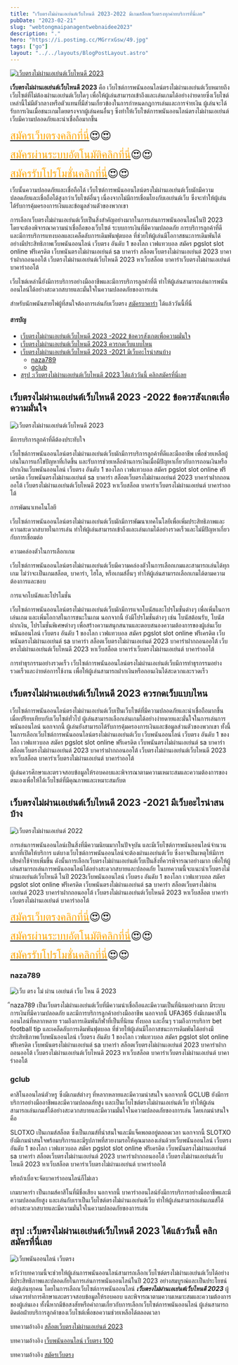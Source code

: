 ```yaml
---
title: "เว็บตรงไม่ผ่านเอเย่นต์เว็บไหนดี 2023-2022 มีเกมสล็อตเว็บตรงทุกค่ายบริการที่นี่เลย"
pubDate: "2023-02-21"
slug: "webtongmaipanagentwebnaidee2023"
description: "."
hero: "https://i.postimg.cc/MGrrxGsw/49.jpg"
tags: ["go"]
layout: "../../layouts/BlogPostLayout.astro"
---
```


<html lang="TH">



<a href="https://nazavip.com/26174/t41626o2r59456244323y2m2l464p4" rel="nofollow"><img alt="เว็บตรงไม่ผ่านเอเย่นต์เว็บไหนดี 2023" src="https://xn--m3cisqgb6aza1f7e6cq.com/wp-content/uploads/2022/12/register-gmz.gif" /></a><br />





**เว็บตรงไม่ผ่านเอเย่นต์เว็บไหนดี 2023**  คือ เว็บไซต์การพนันออนไลน์ตรงไม่ผ่านเอเย่นต์เว็บหมายถึงเว็บไซต์ที่ไม่ต้องผ่านเอเย่นต์เว็บใดๆ เพื่อให้ผู้เล่นสามารถเข้าถึงและเล่นเกมได้อย่างง่ายดายซึ่งเว็บไซต์เหล่านี้ไม่มีตัวกลางหรือตัวแทนที่มีส่วนเกี่ยวข้องในการกำหนดกฎการเล่นและการจ่ายเงิน ผู้เล่นจะได้รับการเงินเมื่อชนะเกมโดยตรงจากผู้เล่นคนอื่นๆ ซึ่งทำให้เว็บไซต์การพนันออนไลน์ตรงไม่ผ่านเอเย่นต์เว็บมีความปลอดภัยและน่าเชื่อถือมากขึ้น

<font size= "5">[<span style="color:orange">สมัครเว็บตรงคลิกที่นี่</span>](https://nazavip.com/26174/t41626o2r59456244323y2m2l464p4)😍😍</font>

<font size= "5">[<span style="color:orange">สมัครผ่านระบบอัตโนมัติคลิกที่นี่</span>](https://nazavip.com/26174/t41626o2r59456244323y2m2l464p4)😍😍</font>

<font size= "5">[<span style="color:orange">สมัครรับโปรโมชั่นคลิกที่นี</span>่](https://nazavip.com/26174/t41626o2r59456244323y2m2l464p4)😍😍</font>


เว็บนั้นความปลอดภัยและเชื่อถือได้
เว็บไซต์การพนันออนไลน์ตรงไม่ผ่านเอเย่นต์เว็บมักมีความปลอดภัยและเชื่อถือได้สูงกว่าเว็บไซต์อื่นๆ เนื่องจากไม่มีการเชื่อมโยงกับเอเย่นต์เว็บ ซึ่งจะทำให้ผู้เล่นได้รับการคุ้มครองการเงินและข้อมูลส่วนตัวของพวกเขา

การเลือกเว็บตรงไม่ผ่านเอเย่นต์เว็บเป็นสิ่งสำคัญอย่างมากในการเล่นการพนันออนไลน์ในปี 2023 โดยจะต้องพิจารณาความน่าเชื่อถือของเว็บไซต์ ระบบการเงินที่มีความปลอดภัย การบริการลูกค้าที่ดี และมีการบริการแทงบอลและเคล็ดลับการเดิมพันฟุตบอล ที่ช่วยให้ผู้เล่นมีโอกาสชนะการเดิมพันได้อย่างมีประสิทธิภาพเว็บพนันออนไลน์ เว็บตรง อันดับ 1 ของโลก เวฟแทวบอล สมัคร pgslot slot online ฟรีเครดิต เว็บพนันตรงไม่ผ่านเอเย่นต์ sa บาคาร่า สล็อตเว็บตรงไม่ผ่านเอเย่นต์ 2023 บาคาร่าฝากถอนออโต้ เว็บตรงไม่ผ่านเอเย่นต์เว็บไหนดี 2023 หาเว็บสล็อต บาคาร่าเว็บตรงไม่ผ่านเอเย่นต์ บาคาร่าออโต้

เว็บไซต์เหล่านี้ยังมีการบริการอย่างมืออาชีพและมีการบริการลูกค้าที่ดี ทำให้ผู้เล่นสามารถเล่นการพนันออนไลน์ได้อย่างสะดวกสบายและมั่นใจในความปลอดภัยของการเล่น

สำหรับนักพนันสายไพ่ผู้ที่สนใจต้องการเล่นกับเว็บตรง [สมัครบาคาร่า](https://ascentconsultingjapan.com/) ได้แล้ววันนี้ที่นี่ 

#### สารบัญ
- [เว็บตรงไม่ผ่านเอเย่นต์เว็บไหนดี 2023 -2022 ข้อควรสังเกตเพื่อความมั่นใจ](#เว็บตรงไม่ผ่านเอเย่นต์เว็บไหนดี-2023--2022-ข้อควรสังเกตเพื่อความมั่นใจ)
- [เว็บตรงไม่ผ่านเอเย่นต์เว็บไหนดี 2023 ควรกดเว็บแบบไหน](#เว็บตรงไม่ผ่านเอเย่นต์เว็บไหนดี-2023-ควรกดเว็บแบบไหน)
- [เว็บตรงไม่ผ่านเอเย่นต์เว็บไหนดี 2023 -2021 มีเว็บอะไรน่าสนบ้าง ](#เว็บตรงไม่ผ่านเอเย่นต์เว็บไหนดี-2023--2021-มีเว็บอะไรน่าสนบ้าง-)
  - [naza789 ](#naza789-)
  - [gclub ](#gclub-)
- [สรุป :เว็บตรงไม่ผ่านเอเย่นต์เว็บไหนดี 2023 ได้แล้ววันนี้ คลิกสมัครที่นี่เลย](#สรุป-เว็บตรงไม่ผ่านเอเย่นต์เว็บไหนดี-2023-ได้แล้ววันนี้-คลิกสมัครที่นี่เลย)




##  เว็บตรงไม่ผ่านเอเย่นต์เว็บไหนดี 2023 -2022 ข้อควรสังเกตเพื่อความมั่นใจ<a name="01"></a>




![เว็บตรงไม่ผ่านเอเย่นต์เว็บไหนดี 2023](https://i.postimg.cc/MGrrxGsw/49.jpg)

มีการบริการลูกค้าที่ดีต้องประทับใจ


เว็บไซต์การพนันออนไลน์ตรงไม่ผ่านเอเย่นต์เว็บมักมีการบริการลูกค้าที่ดีและมืออาชีพ เพื่อช่วยเหลือผู้เล่นในการแก้ไขปัญหาที่เกิดขึ้น และรับการช่วยเหลือด้านการเงินเมื่อมีปัญหาเกี่ยวกับการถอนเงินหรือฝากเงินเว็บพนันออนไลน์ เว็บตรง อันดับ 1 ของโลก เวฟแทวบอล สมัคร pgslot slot online ฟรีเครดิต เว็บพนันตรงไม่ผ่านเอเย่นต์ sa บาคาร่า สล็อตเว็บตรงไม่ผ่านเอเย่นต์ 2023 บาคาร่าฝากถอนออโต้ เว็บตรงไม่ผ่านเอเย่นต์เว็บไหนดี 2023 หาเว็บสล็อต บาคาร่าเว็บตรงไม่ผ่านเอเย่นต์ บาคาร่าออโต้

การพัฒนาเทคโนโลยี


เว็บไซต์การพนันออนไลน์ตรงไม่ผ่านเอเย่นต์เว็บมักมีการพัฒนาเทคโนโลยีเพื่อเพิ่มประสิทธิภาพและความสะดวกสบายในการเล่น ทำให้ผู้เล่นสามารถเข้าถึงและเล่นเกมได้อย่างรวดเร็วและไม่มีปัญหาเกี่ยวกับการเชื่อมต่อ

ความคล่องตัวในการเลือกเกม


เว็บไซต์การพนันออนไลน์ตรงไม่ผ่านเอเย่นต์เว็บมีความคล่องตัวในการเลือกเกมและสามารถเล่นได้ทุกเกม ไม่ว่าจะเป็นเกมสล็อต, บาคาร่า, ไฮโล, หรือเกมส์อื่นๆ ทำให้ผู้เล่นสามารถเลือกเกมได้ตามความต้องการและชอบ

การแจกโบนัสและโปรโมชั่น


เว็บไซต์การพนันออนไลน์ตรงไม่ผ่านเอเย่นต์เว็บมักมีการแจกโบนัสและโปรโมชั่นต่างๆ เพื่อเพิ่มในการเล่นเกม และเพิ่มโอกาสในการชนะในเกม นอกจากนี้ ยังมีโปรโมชั่นต่างๆ เช่น โบนัสต้อนรับ, โบนัสฝากเงิน, โปรโมชั่นพิเศษต่างๆ เพื่อสร้างความสนุกสนานและตอบสนองความต้องการของผู้เล่นเว็บพนันออนไลน์ เว็บตรง อันดับ 1 ของโลก เวฟแทวบอล สมัคร pgslot slot online ฟรีเครดิต เว็บพนันตรงไม่ผ่านเอเย่นต์ sa บาคาร่า สล็อตเว็บตรงไม่ผ่านเอเย่นต์ 2023 บาคาร่าฝากถอนออโต้ เว็บตรงไม่ผ่านเอเย่นต์เว็บไหนดี 2023 หาเว็บสล็อต บาคาร่าเว็บตรงไม่ผ่านเอเย่นต์ บาคาร่าออโต้

การทำธุรกรรมอย่างรวดเร็ว
เว็บไซต์การพนันออนไลน์ตรงไม่ผ่านเอเย่นต์เว็บมีการทำธุรกรรมอย่างรวดเร็วและง่ายต่อการใช้งาน เพื่อให้ผู้เล่นสามารถฝากเงินหรือถอนเงินได้สะดวกและรวดเร็ว

## เว็บตรงไม่ผ่านเอเย่นต์เว็บไหนดี 2023 ควรกดเว็บแบบไหน<a name="02"></a>


เว็บไซต์การพนันออนไลน์ตรงไม่ผ่านเอเย่นต์เว็บเป็นเว็บไซต์ที่มีความปลอดภัยและน่าเชื่อถือมากขึ้นเมื่อเปรียบเทียบกับเว็บไซต์ทั่วไป ผู้เล่นสามารถเลือกเล่นเกมได้อย่างง่ายดายและมั่นใจในการเล่นการพนันออนไลน์ นอกจากนี้ ผู้เล่นยังสามารถได้รับการคุ้มครองการเงินและข้อมูลส่วนตัวของพวกเขา ทั้งนี้ในการเลือกเว็บไซต์การพนันออนไลน์ตรงไม่ผ่านเอเย่นต์เว็บ เว็บพนันออนไลน์ เว็บตรง อันดับ 1 ของโลก เวฟแทวบอล สมัคร pgslot slot online ฟรีเครดิต เว็บพนันตรงไม่ผ่านเอเย่นต์ sa บาคาร่า สล็อตเว็บตรงไม่ผ่านเอเย่นต์ 2023 บาคาร่าฝากถอนออโต้ เว็บตรงไม่ผ่านเอเย่นต์เว็บไหนดี 2023 หาเว็บสล็อต บาคาร่าเว็บตรงไม่ผ่านเอเย่นต์ บาคาร่าออโต้

ผู้เล่นควรศึกษาและตรวจสอบข้อมูลให้รอบคอบและพิจารณาตามความเหมาะสมและความต้องการของตนเองเพื่อให้ได้เว็บไซต์ที่มีคุณภาพและเหมาะสมกับต

## เว็บตรงไม่ผ่านเอเย่นต์เว็บไหนดี 2023 -2021 มีเว็บอะไรน่าสนบ้าง <a name="03"></a>

![เว็บตรงไม่ผ่านเอเย่นต์ 2022](https://i.postimg.cc/Jnf6D2Vd/50.jpg)


การเล่นการพนันออนไลน์เป็นสิ่งที่มีความนิยมมากในปัจจุบัน และมีเว็บไซต์การพนันออนไลน์จำนวนมากที่เปิดให้บริการ แต่บางเว็บไซต์การพนันออนไลน์จะต้องผ่านเอเย่นต์เว็บ ซึ่งอาจเป็นเหตุให้มีการเสียค่าใช้จ่ายเพิ่มขึ้น ดังนั้นการเลือกเว็บตรงไม่ผ่านเอเย่นต์เว็บเป็นสิ่งที่ควรพิจารณาอย่างมาก เพื่อให้ผู้เล่นสามารถเล่นการพนันออนไลน์ได้อย่างสะดวกสบายและปลอดภัย ในบทความนี้จะแนะนำเว็บตรงไม่ผ่านเอเย่นต์เว็บไหนดี ในปี 2023เว็บพนันออนไลน์ เว็บตรง อันดับ 1 ของโลก เวฟแทวบอล สมัคร pgslot slot online ฟรีเครดิต เว็บพนันตรงไม่ผ่านเอเย่นต์ sa บาคาร่า สล็อตเว็บตรงไม่ผ่านเอเย่นต์ 2023 บาคาร่าฝากถอนออโต้ เว็บตรงไม่ผ่านเอเย่นต์เว็บไหนดี 2023 หาเว็บสล็อต บาคาร่าเว็บตรงไม่ผ่านเอเย่นต์ บาคาร่าออโต้

<font size= "5">[<span style="color:orange">สมัครเว็บตรงคลิกที่นี่</span>](https://nazavip.com/26174/t41626o2r59456244323y2m2l464p4)😍😍</font>

<font size= "5">[<span style="color:orange">สมัครผ่านระบบอัตโนมัติคลิกที่นี่</span>](https://nazavip.com/26174/t41626o2r59456244323y2m2l464p4)😍😍</font>

<font size= "5">[<span style="color:orange">สมัครรับโปรโมชั่นคลิกที่นี</span>่](https://nazavip.com/26174/t41626o2r59456244323y2m2l464p4)😍😍</font>

 
### naza789 <a name="04"></a>

![เว็บ ตรง ไม่ ผ่าน เอเย่นต์ เว็บ ไหน ดี 2023](https://i.postimg.cc/0yktwSFx/51.jpg)

ืnaza789  เป็นเว็บตรงไม่ผ่านเอเย่นต์เว็บที่มีความน่าเชื่อถือและมีความเป็นที่นิยมอย่างมาก มีระบบการเงินที่มีความปลอดภัย และมีการบริการลูกค้าอย่างมืออาชีพ นอกจากนี้ UFA365 ยังมีเกมคาสิโนออนไลน์ที่หลากหลาย รวมถึงการเดิมพันกีฬาที่เป็นที่นิยม ทั้งบอล และอื่นๆ รวมถึงการบริการ bet football tip และเคล็ดลับการเดิมพันฟุตบอล ที่ช่วยให้ผู้เล่นมีโอกาสชนะการเดิมพันได้อย่างมีประสิทธิภาพเว็บพนันออนไลน์ เว็บตรง อันดับ 1 ของโลก เวฟแทวบอล สมัคร pgslot slot online ฟรีเครดิต เว็บพนันตรงไม่ผ่านเอเย่นต์ sa บาคาร่า สล็อตเว็บตรงไม่ผ่านเอเย่นต์ 2023 บาคาร่าฝากถอนออโต้ เว็บตรงไม่ผ่านเอเย่นต์เว็บไหนดี 2023 หาเว็บสล็อต บาคาร่าเว็บตรงไม่ผ่านเอเย่นต์ บาคาร่าออโต้

### gclub <a name="05"></a>

คาสิโนออนไลน์ตัวหรู ซึ่งมีเกมส์ต่างๆ ที่หลากหลายและมีความน่าสนใจ นอกจากนี้ GCLUB ยังมีการบริการอย่างมืออาชีพและมีความปลอดภัยสูง และเป็นเว็บไซต์ตรงไม่ผ่านเอเย่นต์เว็บ ทำให้ผู้เล่นสามารถเล่นเกมส์ได้อย่างสะดวกสบายและมีความมั่นใจในความปลอดภัยของการเล่น โดยเกมน่าสนใจคือ

SLOTXO เป็นเกมส์สล็อต ซึ่งเป็นเกมส์ที่น่าสนใจและมีแจ็คพอตอยู่ตลอดเวลา นอกจากนี้ SLOTXO ยังมีเกมน่าสนใจพร้อมบริการและมีรูปภาพที่สวยงามรอให้คุณมาลองเล่นด้วยเว็บพนันออนไลน์ เว็บตรง อันดับ 1 ของโลก เวฟแทวบอล สมัคร pgslot slot online ฟรีเครดิต เว็บพนันตรงไม่ผ่านเอเย่นต์ sa บาคาร่า สล็อตเว็บตรงไม่ผ่านเอเย่นต์ 2023 บาคาร่าฝากถอนออโต้ เว็บตรงไม่ผ่านเอเย่นต์เว็บไหนดี 2023 หาเว็บสล็อต บาคาร่าเว็บตรงไม่ผ่านเอเย่นต์ บาคาร่าออโต้

หรือถ้าเบื่อจะจัดบาคาร่าออนไลน์ก็ไม่เลว


เกมบาคาร่า เป็นเกมส์คาสิโนที่มีชื่อเสียง นอกจากนี้ บาคาร่าออนไลน์ยังมีการบริการอย่างมืออาชีพและมีความปลอดภัยสูง และเล่นกับเราเป็นเว็บไซต์ตรงไม่ผ่านเอเย่นต์เว็บ ทำให้ผู้เล่นสามารถเล่นเกมส์ได้อย่างสะดวกสบายและมีความมั่นใจในความปลอดภัยของการเล่น




## สรุป :เว็บตรงไม่ผ่านเอเย่นต์เว็บไหนดี 2023 ได้แล้ววันนี้ คลิกสมัครที่นี่เลย<a name="06"></a>

![เว็บพนันออนไลน์ เว็บตรง](https://i.postimg.cc/XvXQ2bnz/52.jpg)



หวังว่าบทความนี้จะช่วยให้ผู้เล่นการพนันออนไลน์สามารถเลือกเว็บไซต์ตรงไม่ผ่านเอเย่นต์เว็บได้อย่างมีประสิทธิภาพและปลอดภัยในการเล่นการพนันออนไลน์ในปี 2023 อย่างสมบูรณ์และเป็นประโยชน์ต่อผู้เล่นทุกคน โดยในการเลือกเว็บไซต์การพนันออนไลน์  ***เว็บตรงไม่ผ่านเอเย่นต์เว็บไหนดี 2023*** ผู้เล่นควรทำการศึกษาและตรวจสอบข้อมูลให้รอบคอบ และพิจารณาตามความเหมาะสมและความต้องการของผู้เล่นเอง ทั้งนี้หากมีข้อสงสัยหรือคำถามเกี่ยวกับการเลือกเว็บไซต์การพนันออนไลน์ ผู้เล่นสามารถติดต่อฝ่ายบริการลูกค้าของเว็บไซต์เพื่อขอความช่วยเหลือได้ตลอดเวลา





บทความอ้างอิง [สล็อตเว็บตรงไม่ผ่านเอเย่นต์ 2023](https://www.ourtask.org/)

บทความอ้างอิง [เว็บพนันออนไลน์ เว็บตรง 100](https://coltsauthorizedshop.com/)

บทความอ้างอิง [สมัครเว็บตรง](https://www.ourtask.org/posts/registerwebtong02/)







<script src="https://apps.elfsight.com/p/platform.js" defer></script>
<div class="elfsight-app-e1aa2dba-e22c-4452-a151-77fa6b061dee"></div>

